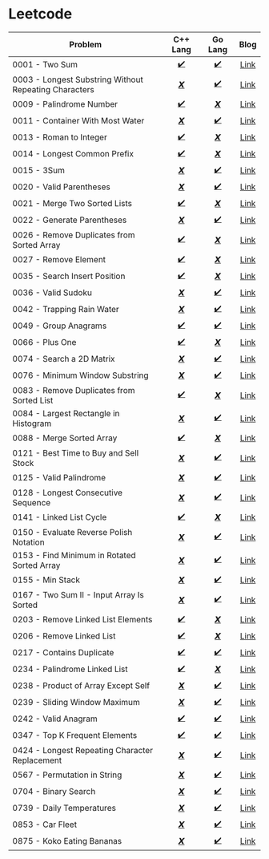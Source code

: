 # Leetcode

| Problem                                                          | C++ Lang           | Go Lang         | Blog                                                 |       
| ---------------------------------------------------------------- | :----------------: | :-------------: | :---------------------------------------------------:|
| 0001 - Two Sum                                                   | [✔️](CPP/0001.cpp)  | [✔️](GO/0001.go) | [Link](https://jyotirmoy.hashnode.dev/leetcode-0001) |
| 0003 - Longest Substring Without Repeating Characters            | [𝙓]()              | [✔️](GO/0003.go) | [Link](https://jyotirmoy.hashnode.dev/leetcode-0003) |
| 0009 - Palindrome Number                                         | [✔️](CPP/0009.cpp)  | [𝙓]()           | [Link](https://jyotirmoy.hashnode.dev/leetcode-) | 
| 0011 - Container With Most Water                                 | [𝙓]()              | [✔️](GO/0011.go) | [Link](https://jyotirmoy.hashnode.dev/leetcode-0011) | 
| 0013 - Roman to Integer                                          | [✔️](CPP/0013.cpp)  | [𝙓]()           | [Link](https://jyotirmoy.hashnode.dev/leetcode-) | 
| 0014 - Longest Common Prefix                                     | [✔️](CPP/0014.cpp)  | [𝙓]()           | [Link](https://jyotirmoy.hashnode.dev/leetcode-) | 
| 0015 - 3Sum                                                      | [𝙓]()              | [✔️](GO/0015.go) | [Link](https://jyotirmoy.hashnode.dev/leetcode-0015) |
| 0020 - Valid Parentheses                                         | [𝙓]()              | [✔️](GO/0020.go) | [Link](https://jyotirmoy.hashnode.dev/leetcode-0020) |
| 0021 - Merge Two Sorted Lists                                    | [✔️](CPP/0021.cpp)  | [𝙓]()           | [Link](https://jyotirmoy.hashnode.dev/leetcode-) | 
| 0022 - Generate Parentheses                                      | [𝙓]()              | [✔️](GO/0022.go) | [Link](https://jyotirmoy.hashnode.dev/leetcode-0022) |
| 0026 - Remove Duplicates from Sorted Array                       | [✔️](CPP/0026.cpp)  | [𝙓]()           | [Link](https://jyotirmoy.hashnode.dev/leetcode-) | 
| 0027 - Remove Element                                            | [✔️](CPP/0027.cpp)  | [𝙓]()           | [Link](https://jyotirmoy.hashnode.dev/leetcode-) | 
| 0035 - Search Insert Position                                    | [✔️](CPP/0035.cpp)  | [𝙓]()           | [Link](https://jyotirmoy.hashnode.dev/leetcode-) | 
| 0036 - Valid Sudoku                                              | [𝙓]()              | [✔️](GO/0036.go) | [Link](https://jyotirmoy.hashnode.dev/leetcode-0036) |
| 0042 - Trapping Rain Water                                       | [𝙓]()              | [✔️](GO/0042.go) | [Link](https://jyotirmoy.hashnode.dev/leetcode-0042) |
| 0049 - Group Anagrams                                            | [✔️](CPP/0049.cpp)  | [✔️](GO/0049.go) | [Link](https://jyotirmoy.hashnode.dev/leetcode-0049) |
| 0066 - Plus One                                                  | [✔️](CPP/0066.cpp)  | [𝙓]()           | [Link](https://jyotirmoy.hashnode.dev/leetcode-) |
| 0074 - Search a 2D Matrix                                        | [𝙓]()              | [✔️](GO/0074.go) | [Link](https://jyotirmoy.hashnode.dev/leetcode-0074) |
| 0076 - Minimum Window Substring                                  | [𝙓]()              | [✔️](GO/0076.go) | [Link](https://jyotirmoy.hashnode.dev/leetcode-0076) |
| 0083 - Remove Duplicates from Sorted List                        | [✔️](CPP/0083.cpp)  | [𝙓]()           | [Link](https://jyotirmoy.hashnode.dev/leetcode-) |
| 0084 - Largest Rectangle in Histogram                            | [𝙓]()              | [✔️](GO/0084.go) | [Link](https://jyotirmoy.hashnode.dev/leetcode-0084) |
| 0088 - Merge Sorted Array                                        | [✔️](CPP/0088.cpp)  | [𝙓]()           | [Link](https://jyotirmoy.hashnode.dev/leetcode-) |
| 0121 - Best Time to Buy and Sell Stock                           | [𝙓]()              | [✔️](GO/0121.go) | [Link](https://jyotirmoy.hashnode.dev/leetcode-0121) |
| 0125 - Valid Palindrome                                          | [𝙓]()              | [✔️](GO/0125.go) | [Link](https://jyotirmoy.hashnode.dev/leetcode-0125) |
| 0128 - Longest Consecutive Sequence                              | [𝙓]()              | [✔️](GO/0128.go) | [Link](https://jyotirmoy.hashnode.dev/leetcode-0128) |
| 0141 - Linked List Cycle                                         | [✔️](CPP/0141.cpp)  | [𝙓]()           | [Link](https://jyotirmoy.hashnode.dev/leetcode-) |
| 0150 - Evaluate Reverse Polish Notation                          | [𝙓]()              | [✔️](GO/0150.go) | [Link](https://jyotirmoy.hashnode.dev/leetcode-0150) |
| 0153 - Find Minimum in Rotated Sorted Array                      | [𝙓]()              | [✔️](GO/01503.go)| [Link](https://jyotirmoy.hashnode.dev/leetcode-0153) |
| 0155 - Min Stack                                                 | [𝙓]()              | [✔️](GO/0155.go) | [Link](https://jyotirmoy.hashnode.dev/leetcode-0155) |
| 0167 - Two Sum II - Input Array Is Sorted                        | [𝙓]()              | [✔️](GO/0167.go) | [Link](https://jyotirmoy.hashnode.dev/leetcode-0167) |
| 0203 - Remove Linked List Elements                               | [✔️](CPP/0203.cpp)  | [𝙓]()           | [Link](https://jyotirmoy.hashnode.dev/leetcode-) |
| 0206 - Remove Linked List                                        | [✔️](CPP/0206.cpp)  | [𝙓]()           | [Link](https://jyotirmoy.hashnode.dev/leetcode-) |
| 0217 - Contains Duplicate                                        | [✔️](CPP/0217.cpp)  | [✔️](GO/0217.go) | [Link](https://jyotirmoy.hashnode.dev/leetcode-0217) |
| 0234 - Palindrome Linked List                                    | [✔️](CPP/0234.cpp)  | [𝙓]()           | [Link](https://jyotirmoy.hashnode.dev/leetcode-) |
| 0238 - Product of Array Except Self                              | [𝙓]()              | [✔️](GO/0238.go) | [Link](https://jyotirmoy.hashnode.dev/leetcode-0238) |
| 0239 - Sliding Window Maximum                                    | [𝙓]()              | [✔️](GO/0239.go) | [Link](https://jyotirmoy.hashnode.dev/leetcode-0239) |
| 0242 - Valid Anagram                                             | [✔️](CPP/0242.cpp)  | [✔️](GO/0242.go) | [Link](https://jyotirmoy.hashnode.dev/leetcode-0242) |
| 0347 - Top K Frequent Elements                                   | [✔️](CPP/0347.cpp)  | [✔️](GO/0347.go) | [Link](https://jyotirmoy.hashnode.dev/leetcode-0347) |
| 0424 - Longest Repeating Character Replacement                   | [𝙓]()              | [✔️](GO/0424.go) | [Link](https://jyotirmoy.hashnode.dev/leetcode-0424) |
| 0567 - Permutation in String                                     | [𝙓]()              | [✔️](GO/0567.go) | [Link](https://jyotirmoy.hashnode.dev/leetcode-0567) |
| 0704 - Binary Search                                             | [𝙓]()              | [✔️](GO/0704.go) | [Link](https://jyotirmoy.hashnode.dev/leetcode-0704) |
| 0739 - Daily Temperatures                                        | [𝙓]()              | [✔️](GO/0739.go) | [Link](https://jyotirmoy.hashnode.dev/leetcode-0739) |
| 0853 - Car Fleet                                                 | [𝙓]()              | [✔️](GO/0853.go) | [Link](https://jyotirmoy.hashnode.dev/leetcode-0853) |
| 0875 - Koko Eating Bananas                                       | [𝙓]()              | [✔️](GO/0875.go) | [Link](https://jyotirmoy.hashnode.dev/leetcode-0875) |